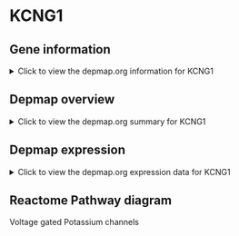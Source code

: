 <h1>KCNG1</h1>

<h2>Gene information</h2>
<details>
  <summary>Click to view the depmap.org information for KCNG1</summary>
  <iframe src="https://depmap.org/portal/gene/KCNG1?tab=about" style="border:none;width:100%;height:800px"></iframe>
</details>

<h2>Depmap overview</h2>
<details>
  <summary>Click to view the depmap.org summary for KCNG1</summary>
  <iframe src="https://depmap.org/portal/gene/KCNG1?tab=overview" style="border:none;width:100%;height:800px"></iframe>
</details>

<h2>Depmap expression</h2>
<details>
  <summary>Click to view the depmap.org expression data for KCNG1</summary>
  <iframe src="https://depmap.org/portal/gene/KCNG1?tab=characterization" style="border:none;width:100%;height:800px"></iframe>
</details>



<h2>Reactome Pathway diagram</h2>
Voltage gated Potassium channels
<div id="diagramHolder"></div>

<script>
    //Creating the Reactome Diagram widget
    //Take into account a proxy needs to be set up in your server side pointing to www.reactome.org
    function onReactomeDiagramReady(){  //This function is automatically called when the widget code is ready to be used
        var diagram = Reactome.Diagram.create({
            "placeHolder" : "diagramHolder",
            "width" : 900,
            "height" : 500
        });

        //Initialising it to the "Hemostasis" pathway
        diagram.loadDiagram("R-HSA-1296072");

        //Adding different listeners

        diagram.onDiagramLoaded(function (loaded) {
            console.info("Loaded ", loaded);
            diagram.flagItems("BAD");
	    diagram.flagItems("Q92934");
            if (loaded == "R-HSA-1296072") diagram.selectItem("R-HSA-1296072");
        });

     }
</script>



